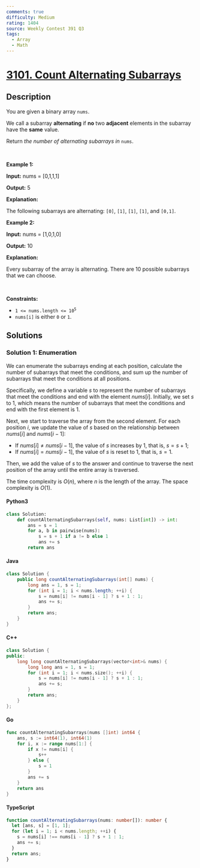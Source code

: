 ```yaml
---
comments: true
difficulty: Medium
rating: 1404
source: Weekly Contest 391 Q3
tags:
  - Array
  - Math
---
```


<!-- problem:start -->

# [3101. Count Alternating Subarrays](https://leetcode.com/problems/count-alternating-subarrays)


## Description

<!-- description:start -->

<p>You are given a <span data-keyword="binary-array">binary array</span> <code>nums</code>.</p>

<p>We call a <span data-keyword="subarray-nonempty">subarray</span> <strong>alternating</strong> if <strong>no</strong> two <strong>adjacent</strong> elements in the subarray have the <strong>same</strong> value.</p>

<p>Return <em>the number of alternating subarrays in </em><code>nums</code>.</p>

<p>&nbsp;</p>
<p><strong class="example">Example 1:</strong></p>

<div class="example-block">
<p><strong>Input:</strong> <span class="example-io">nums = [0,1,1,1]</span></p>

<p><strong>Output:</strong> <span class="example-io">5</span></p>

<p><strong>Explanation:</strong></p>

<p>The following subarrays are alternating: <code>[0]</code>, <code>[1]</code>, <code>[1]</code>, <code>[1]</code>, and <code>[0,1]</code>.</p>
</div>

<p><strong class="example">Example 2:</strong></p>

<div class="example-block">
<p><strong>Input:</strong> <span class="example-io">nums = [1,0,1,0]</span></p>

<p><strong>Output:</strong> <span class="example-io">10</span></p>

<p><strong>Explanation:</strong></p>

<p>Every subarray of the array is alternating. There are 10 possible subarrays that we can choose.</p>
</div>

<p>&nbsp;</p>
<p><strong>Constraints:</strong></p>

<ul>
	<li><code>1 &lt;= nums.length &lt;= 10<sup>5</sup></code></li>
	<li><code>nums[i]</code> is either <code>0</code> or <code>1</code>.</li>
</ul>

<!-- description:end -->

## Solutions

<!-- solution:start -->

### Solution 1: Enumeration

We can enumerate the subarrays ending at each position, calculate the number of subarrays that meet the conditions, and sum up the number of subarrays that meet the conditions at all positions.

Specifically, we define a variable $s$ to represent the number of subarrays that meet the conditions and end with the element $nums[i]$. Initially, we set $s$ to $1$, which means the number of subarrays that meet the conditions and end with the first element is $1$.

Next, we start to traverse the array from the second element. For each position $i$, we update the value of $s$ based on the relationship between $nums[i]$ and $nums[i-1]$:

- If $nums[i] \neq nums[i-1]$, the value of $s$ increases by $1$, that is, $s = s + 1$;
- If $nums[i] = nums[i-1]$, the value of $s$ is reset to $1$, that is, $s = 1$.

Then, we add the value of $s$ to the answer and continue to traverse the next position of the array until the entire array is traversed.

The time complexity is $O(n)$, where $n$ is the length of the array. The space complexity is $O(1)$.

<!-- tabs:start -->

#### Python3

```python
class Solution:
    def countAlternatingSubarrays(self, nums: List[int]) -> int:
        ans = s = 1
        for a, b in pairwise(nums):
            s = s + 1 if a != b else 1
            ans += s
        return ans
```

#### Java

```java
class Solution {
    public long countAlternatingSubarrays(int[] nums) {
        long ans = 1, s = 1;
        for (int i = 1; i < nums.length; ++i) {
            s = nums[i] != nums[i - 1] ? s + 1 : 1;
            ans += s;
        }
        return ans;
    }
}
```

#### C++

```cpp
class Solution {
public:
    long long countAlternatingSubarrays(vector<int>& nums) {
        long long ans = 1, s = 1;
        for (int i = 1; i < nums.size(); ++i) {
            s = nums[i] != nums[i - 1] ? s + 1 : 1;
            ans += s;
        }
        return ans;
    }
};
```

#### Go

```go
func countAlternatingSubarrays(nums []int) int64 {
	ans, s := int64(1), int64(1)
	for i, x := range nums[1:] {
		if x != nums[i] {
			s++
		} else {
			s = 1
		}
		ans += s
	}
	return ans
}
```

#### TypeScript

```ts
function countAlternatingSubarrays(nums: number[]): number {
  let [ans, s] = [1, 1];
  for (let i = 1; i < nums.length; ++i) {
    s = nums[i] !== nums[i - 1] ? s + 1 : 1;
    ans += s;
  }
  return ans;
}
```

<!-- tabs:end -->

<!-- solution:end -->

<!-- problem:end -->
